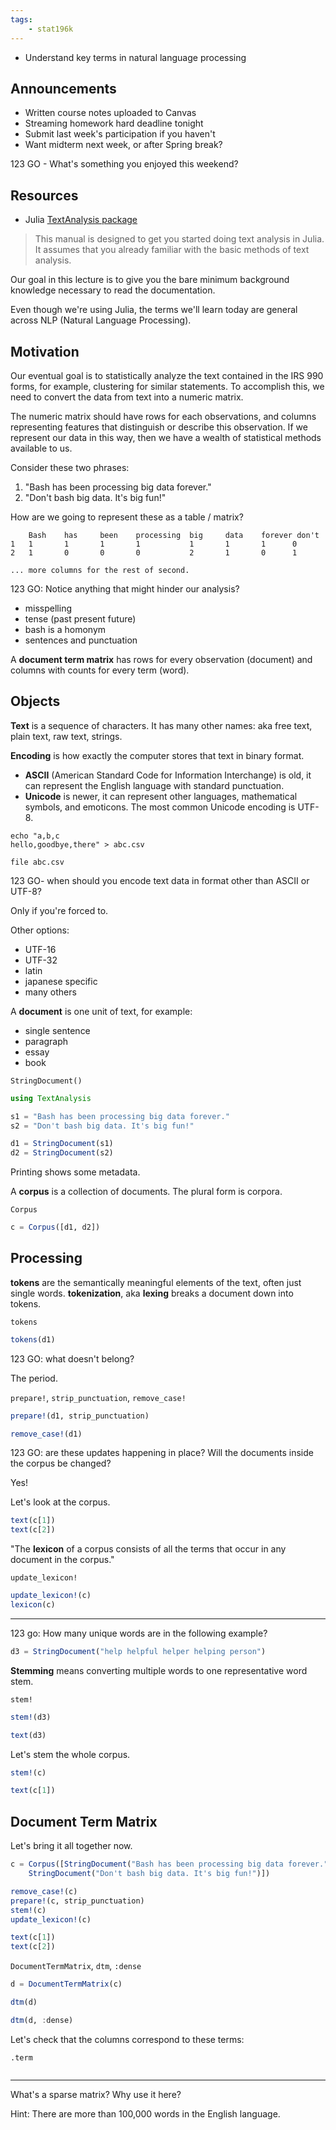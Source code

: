 ```yaml
---
tags:
    - stat196k
---
```


- Understand key terms in natural language processing


## Announcements

- Written course notes uploaded to Canvas
- Streaming homework hard deadline tonight
- Submit last week's participation if you haven't
- Want midterm next week, or after Spring break?

123 GO - What's something you enjoyed this weekend?

## Resources

- Julia [TextAnalysis package](https://juliatext.github.io/TextAnalysis.jl/latest/)

> This manual is designed to get you started doing text analysis in Julia.
> It assumes that you already familiar with the basic methods of text analysis.

Our goal in this lecture is to give you the bare minimum background knowledge necessary to read the documentation.

Even though we're using Julia, the terms we'll learn today are general across NLP (Natural Language Processing).



## Motivation

Our eventual goal is to statistically analyze the text contained in the IRS 990 forms, for example, clustering for similar statements.
To accomplish this, we need to convert the data from text into a numeric matrix.

The numeric matrix should have rows for each observations, and columns representing features that distinguish or describe this observation. 
If we represent our data in this way, then we have a wealth of statistical methods available to us.

Consider these two phrases:

1. "Bash has been processing big data forever."
2. "Don't bash big data. It's big fun!"

How are we going to represent these as a table / matrix?


```
    Bash    has     been    processing  big     data    forever don't
1   1       1       1       1           1       1       1      0
2   1       0       0       0           2       1       0      1       

... more columns for the rest of second.
```

123 GO: Notice anything that might hinder our analysis?

- misspelling
- tense (past present future)
- bash is a homonym
- sentences and punctuation


A __document term matrix__ has rows for every observation (document) and columns with counts for every term (word).


## Objects

__Text__ is a sequence of characters.
It has many other names: aka free text, plain text, raw text, strings.

__Encoding__ is how exactly the computer stores that text in binary format.

- __ASCII__ (American Standard Code for Information Interchange) is old, it can represent the English language with standard punctuation.
- __Unicode__ is newer, it can represent other languages, mathematical symbols, and emoticons.
    The most common Unicode encoding is UTF-8.

```
echo "a,b,c
hello,goodbye,there" > abc.csv

file abc.csv
```

123 GO- when should you encode text data in format other than ASCII or UTF-8?

Only if you're forced to.

Other options:

- UTF-16
- UTF-32
- latin 
- japanese specific
- many others


A __document__ is one unit of text, for example:

- single sentence
- paragraph
- essay
- book

`StringDocument()`

```julia
using TextAnalysis

s1 = "Bash has been processing big data forever."
s2 = "Don't bash big data. It's big fun!"

d1 = StringDocument(s1)
d2 = StringDocument(s2)
```

Printing shows some metadata.

A __corpus__ is a collection of documents.
The plural form is corpora.

`Corpus`

```julia
c = Corpus([d1, d2])
```


## Processing

__tokens__ are the semantically meaningful elements of the text, often just single words.
__tokenization__, aka __lexing__ breaks a document down into tokens.

`tokens`

```julia
tokens(d1)
```

123 GO: what doesn't belong?

The period.


`prepare!`, `strip_punctuation`, `remove_case!`

```julia
prepare!(d1, strip_punctuation)

remove_case!(d1)
```

123 GO: are these updates happening in place?
Will the documents inside the corpus be changed?

Yes!

Let's look at the corpus.

```julia
text(c[1])
text(c[2])
```


"The __lexicon__ of a corpus consists of all the terms that occur in any document in the corpus."

`update_lexicon!`

```julia
update_lexicon!(c)
lexicon(c)
```


------------------------------------------------------------

123 go: How many unique words are in the following example?

```julia
d3 = StringDocument("help helpful helper helping person")
```

__Stemming__ means converting multiple words to one representative word stem.

`stem!`

```julia
stem!(d3)

text(d3)
```

Let's stem the whole corpus.

```julia
stem!(c)

text(c[1])

```

## Document Term Matrix

Let's bring it all together now.

```julia
c = Corpus([StringDocument("Bash has been processing big data forever."),
    StringDocument("Don't bash big data. It's big fun!")])

remove_case!(c)
prepare!(c, strip_punctuation)
stem!(c)
update_lexicon!(c)

text(c[1])
text(c[2])
```

`DocumentTermMatrix`, `dtm`, `:dense`

```julia
d = DocumentTermMatrix(c)

dtm(d)

dtm(d, :dense)
```

Let's check that the columns correspond to these terms:

`.term`

```julia
```


------------------------------------------------------------

What's a sparse matrix?
Why use it here?

Hint: There are more than 100,000 words in the English language.
